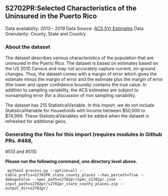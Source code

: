 ## S2702PR:Selected Characteristics of the Uninsured in the Puerto Rico
Data availability: 2013 - 2019
Data Source: [ACS 5Yr Estimates](https://data.census.gov/cedsci/table?q=S2702PR&g=0100000US.050000&tid=ACSST5Y2019.S2702PR&hidePreview=true)
Data Granularity: County, State and Country

### About the dataset
The dataset describes various characteristics of the population that are uninsured in the Puerto Rico. The dataset is based on estimates based on the US 2010 Census and may not accurately capture current, on-ground changes. Thus, the dataset comes with a margin of error which gives the estimate minus the margin of error and the estimate plus the margin of error (the lower and upper confidence bounds) contains the true value. In addition to sampling variability, the ACS estimates are subject to nonsampling error (for a discussion of non sampling variability.

The dataset has 215 StatisticalVariable. In this import, we do not include
StatisticalVariable for Households with Income between $50,000 to $74,999. These
StatisticalVariables will be added when the dataset is refreshed for additional
geos.

### Generating the files for this import (requires modules in Github PRs. #488,
#513 and #515)

**Please run the following command, one directory level above.** 
```shell
 python3 process.py --option=all --table_prefix=S2702PR_state_county_places --has_percent=True --debug=False --spec_path=s2702pr/spec_s2702pr.json --input_path=s2702pr/s2702pr_state_county_places.zip --output_dir=s2702pr/
```
